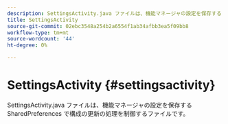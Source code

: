 ```yaml
---
description: SettingsActivity.java ファイルは、機能マネージャの設定を保存する SharedPreferences で構成の更新の処理を制御するファイルです。
title: SettingsActivity
source-git-commit: 02ebc3548a254b2a6554f1ab34afbb3ea5f09bb8
workflow-type: tm+mt
source-wordcount: '44'
ht-degree: 0%

---
```


# SettingsActivity {#settingsactivity}

SettingsActivity.java ファイルは、機能マネージャの設定を保存する SharedPreferences で構成の更新の処理を制御するファイルです。

